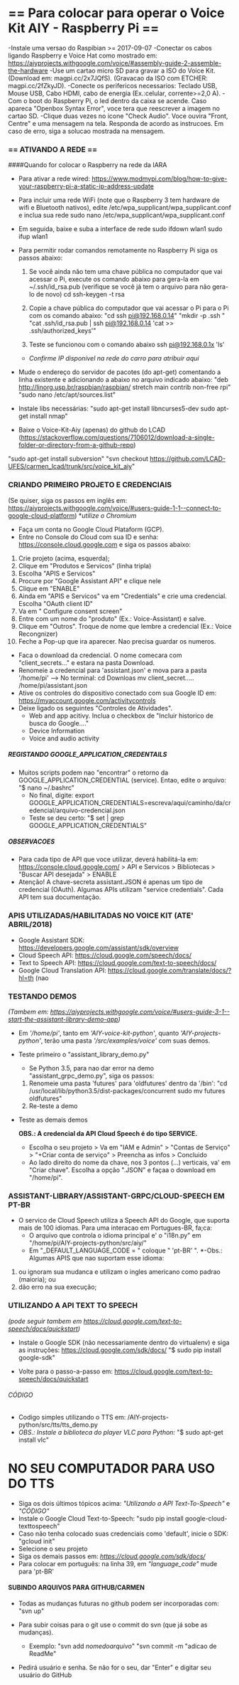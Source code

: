 # == Para colocar para operar o Voice Kit AIY - Raspberry Pi ==

-Instale uma versao do Raspibian >= 2017-09-07 
-Conectar os cabos ligando Raspberry e Voice Hat como mostrado em: https://aiyprojects.withgoogle.com/voice/#assembly-guide-2-assemble-the-hardware
-Use um cartao micro SD para gravar a ISO do Voice Kit. (Download em: magpi.cc/2x7JQfS). (Gravacao da ISO com ETCHER: magpi.cc/2fZkyJD).
-Conecte os perifericos necessarios: Teclado USB, Mouse USB, Cabo HDMI, cabo de energia (Ex.:celular, corrente>=2,0 A).
-Com o boot do Raspberry Pi, o led dentro da caixa se acende. Caso apareca "Openbox Syntax Error", voce tera que reescrever a imagem no cartao SD.
-Clique duas vezes no icone "Check Audio". Voce ouvira "Front, Centre" e uma mensagem na tela. Responda de acordo as instrucoes. Em caso de erro, siga a solucao mostrada na mensagem.

### == ATIVANDO A REDE ==

####Quando for colocar o Raspberry na rede da IARA

- Para ativar a rede wired: https://www.modmypi.com/blog/how-to-give-your-raspberry-pi-a-static-ip-address-update
- Para incluir uma rede WiFi (note que o Raspberry 3 tem hardware de wifi e Bluetooth nativos), edite /etc/wpa_supplicant/wpa_supplicant.conf e inclua sua rede sudo nano /etc/wpa_supplicant/wpa_supplicant.conf
- Em seguida, baixe e suba a interface de rede sudo ifdown wlan1 sudo ifup wlan1
- Para permitir rodar comandos remotamente no Raspberry Pi siga os passos abaixo:

  1. Se você ainda não tem uma chave pública no computador que vai acessar o Pi, execute os comando abaixo para gera-la em ~/.ssh/id_rsa.pub (verifique se você já tem o arquivo para não gera-lo de novo) cd ssh-keygen -t rsa

  2. Copie a chave pública do computador que vai acessar o Pi para o Pi com os comando abaixo:
   "cd ssh pi@192.168.0.14"
   "mkdir -p .ssh "
   "cat .ssh/id_rsa.pub | ssh pi@192.168.0.14 'cat >> .ssh/authorized_keys'"

  3. Teste se funcionou com o comando abaixo ssh pi@192.168.0.1x 'ls'
    - *Confirme IP disponivel na rede do carro para atribuir aqui*

- Mude o endereço do servidor de pacotes (do apt-get) comentando a linha existente e adicionando a abaixo no arquivo indicado abaixo:
  "deb http://linorg.usp.br/raspbian/raspbian/ stretch main contrib non-free rpi"
  "sudo nano /etc/apt/sources.list"

- Instale libs necessárias:
  "sudo apt-get install libncurses5-dev sudo apt-get install nmap"

 - Baixe o Voice-Kit-Aiy (apenas) do github do LCAD (https://stackoverflow.com/questions/7106012/download-a-single-folder-or-directory-from-a-github-repo) 

"sudo apt-get install subversion"
"svn checkout https://github.com/LCAD-UFES/carmen_lcad/trunk/src/voice_kit_aiy"

### CRIANDO PRIMEIRO PROJETO E CREDENCIAIS

(Se quiser, siga os passos em inglês em: https://aiyprojects.withgoogle.com/voice/#users-guide-1-1--connect-to-google-cloud-platform)
**utilize o Chromium*

- Faça um conta no Google Cloud Plataform (GCP).
- Entre no Console do Cloud com sua ID e senha: https://console.cloud.google.com e siga os passos abaixo: 

 1. Crie projeto (acima, esquerda); 
 2. Clique em "Produtos e Servicos" (linha tripla) 
 3. Escolha "APIS e Servicos" 
 4. Procure por "Google Assistant API" e clique nele 
 5. Clique em "ENABLE" 
 6. Ainda em "APIS e Servicos" va em "Credentials" e crie uma credencial. Escolha "OAuth client ID" 
 7. Va em " Configure consent screen" 
 8. Entre com um nome do "produto" (Ex.: Voice-Assistant) e salve. 
 9. Clique em "Outros". Troque de nome que lembre a credencial (Ex.: Voice Recongnizer) 
 10. Feche a Pop-up que ira aparecer. Nao precisa guardar os numeros.

- Faca o download da credencial. O nome comecara com "client_secrets..." e estara na pasta Download.
- Renomeie a credencial para 'assistant.json' e mova para a pasta '/home/pi' --> No terminal: cd Downloas mv client_secret..... /home/pi/assistant.json
- Ative os controles do dispositivo conectado com sua Google ID em: https://myaccount.google.com/activitycontrols 
- Deixe ligado os seguintes "Controles de Atividades". 
  - Web and app acitivy. Inclua o checkbox de "Incluir historico de busca do Google...." 
  - Device Information
  - Voice and audio activity


##### REGISTANDO GOOGLE_APPLICATION_CREDENTAILS 

- Muitos scripts podem nao "encontrar" o retorno da GOOGLE_APPLICATION_CREDENTIAL (service). Entao, edite o arquivo:
    "$ nano ~/.bashrc"
  - No final, digite: export GOOGLE_APPLICATION_CREDENTIALS=escreva/aqui/caminho/da/credencial/arquivo-credencial.json
   - Teste se deu certo: 
    "$ set | grep GOOGLE_APPLICATION_CREDENTIALS"
    
    
##### OBSERVACOES 
- Para cada tipo de API que voce utilizar, deverá habilitá-la em: https://console.cloud.google.com/ > API e Servicos > Bibliotecas > "Buscar API desejada" > ENABLE
- Atenção! A chave-secreta assistant.JSON é apenas um tipo de credencial (OAuth). Algumas APIs utilizam "service credentials". Cada API tem sua documentação.


### APIS UTILIZADAS/HABILITADAS NO VOICE KIT (ATE' ABRIL/2018)
- Google Assistant SDK: https://developers.google.com/assistant/sdk/overview
- Cloud Speech API:  https://cloud.google.com/speech/docs/
- Text to Speech API: https://cloud.google.com/text-to-speech/docs/
- Google Cloud Translation API: https://cloud.google.com/translate/docs/?hl=th (nao


### TESTANDO DEMOS
*(Tambem em: https://aiyprojects.withgoogle.com/voice/#users-guide-3-1--start-the-assistant-library-demo-app)*

- Em *'/home/pi'*, tanto em *'AIY-voice-kit-python'*, quanto *'AIY-projects-python'*, terão uma pasta *'/src/examples/voice'* com suas demos.
- Teste primeiro o "assistant_library_demo.py"
  - Se Python 3.5, para nao dar error na demo "assistant_grpc_demo.py", siga os passos:
  1. Renomeie uma pasta 'futures' para 'oldfutures' dentro da '/bin': 
  "cd /usr/local/lib/python3.5/dist-packages/concurrent sudo mv futures oldfutures"
  2. Re-teste a demo
- Teste as demais demos

  **OBS.: A credencial da API Cloud Speech é do tipo SERVICE.**
  - Escolha o seu projeto > Va em "IAM e Admin" > "Contas de Serviço" > "+Criar conta de serviço" > Preencha as infos > Concluido
  - Ao lado direito do nome da chave, nos 3 pontos (...) verticais, va' em "Criar chave". Escolha a opção ".JSON" e façaa o download em "/home/pi".

### ASSISTANT-LIBRARY/ASSISTANT-GRPC/CLOUD-SPEECH EM PT-BR

- O servico de Cloud Speech utiliza a Speech API do Google, que suporta mais de 100 idiomas. Para uma interacao em Portugues-BR, fa;ca:
  - O arquivo que controla o idioma principal e' o "i18n.py" em "/home/pi/AIY-projects-python/src/aiy/"
  - Em "_DEFAULT_LANGUAGE_CODE = " coloque " 'pt-BR' ".
 *-Obs.: Algumas APIS que nao suportam esse idioma:
 1. ou ignoram sua mudanca e utilizam o ingles americano como padrao (maioria); ou 
 2. dão erro na sua execução;


### UTILIZANDO A API TEXT TO SPEECH 
*(pode seguir tambem em https://cloud.google.com/text-to-speech/docs/quickstart)*

- Instale o Google SDK (não necessariamente dentro do virtualenv) e siga as instruções: https://cloud.google.com/sdk/docs/
    "$ sudo pip install google-sdk"

- Volte para o passo-a-passo em: https://cloud.google.com/text-to-speech/docs/quickstart

###### CÓDIGO

- Codigo simples utilizando o TTS em: /AIY-projects-python/src/tts/tts_demo.py
 - *OBS.: Instale a biblioteca do player VLC para Python:*
    "$ sudo apt-get install vlc"

# NO SEU COMPUTADOR PARA USO DO TTS

 - Siga os dois últimos tópicos acima: _"Utilizando a API Text-To-Speech"_ e _"CÓDIGO"_
 - Instale o Google Cloud Text-to-Speech:
 "sudo pip install google-cloud-texttospeech"
 - Caso não tenha colocado suas credenciais como 'default', inicie o SDK:
 "gcloud init"
 - Selecione o seu projeto
 - Siga os demais passos em: *https://cloud.google.com/sdk/docs/*
 - Para colocar em português: na linha 39, em _"language_code"_ mude para 'pt-BR'
 
#### SUBINDO ARQUIVOS PARA GITHUB/CARMEN 

- Todas as mudanças futuras no github podem ser incorporadas com: 
  "svn up"
- Para subir coisas para o git use o commit do svn (que já sobe as mudanças). 
  - Exemplo: 
  "svn add _nomedoarquivo_"
  "svn commit -m "adicao de ReadMe"

- Pedirá usuário e senha. Se não for o seu, dar "Enter" e digitar seu usuário do GitHub



